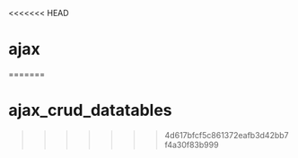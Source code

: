 <<<<<<< HEAD
# ajax
=======
# ajax_crud_datatables
>>>>>>> 4d617bfcf5c861372eafb3d42bb7f4a30f83b999
